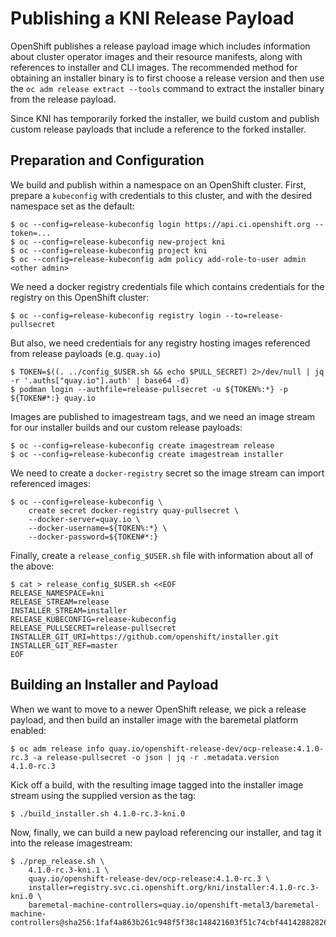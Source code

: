# Publishing a KNI Release Payload

OpenShift publishes a release payload image which includes information
about cluster operator images and their resource manifests, along with
references to installer and CLI images. The recommended method for
obtaining an installer binary is to first choose a release version and
then use the `oc adm release extract --tools` command to extract the
installer binary from the release payload.

Since KNI has temporarily forked the installer, we build custom and
publish custom release payloads that include a reference to the forked
installer.

## Preparation and Configuration

We build and publish within a namespace on an OpenShift
cluster. First, prepare a `kubeconfig` with credentials to this
cluster, and with the desired namespace set as the default:

```
$ oc --config=release-kubeconfig login https://api.ci.openshift.org --token=...
$ oc --config=release-kubeconfig new-project kni
$ oc --config=release-kubeconfig project kni
$ oc --config=release-kubeconfig adm policy add-role-to-user admin <other admin>
````

We need a docker registry credentials file which contains credentials
for the registry on this OpenShift cluster:

```
$ oc --config=release-kubeconfig registry login --to=release-pullsecret
```

But also, we need credentials for any registry hosting images
referenced from release payloads (e.g. ```quay.io```)

```
$ TOKEN=$((. ../config_$USER.sh && echo $PULL_SECRET) 2>/dev/null | jq -r '.auths["quay.io"].auth' | base64 -d)
$ podman login --authfile=release-pullsecret -u ${TOKEN%:*} -p ${TOKEN#*:} quay.io
```

Images are published to imagestream tags, and we need an image stream
for our installer builds and our custom release payloads:

```
$ oc --config=release-kubeconfig create imagestream release
$ oc --config=release-kubeconfig create imagestream installer
```

We need to create a ```docker-registry``` secret so the image stream
can import referenced images:

```
$ oc --config=release-kubeconfig \
    create secret docker-registry quay-pullsecret \
    --docker-server=quay.io \
    --docker-username=${TOKEN%:*} \
    --docker-password=${TOKEN#*:}
```

Finally, create a ```release_config_$USER.sh``` file with information
about all of the above:

```
$ cat > release_config_$USER.sh <<EOF
RELEASE_NAMESPACE=kni
RELEASE_STREAM=release
INSTALLER_STREAM=installer
RELEASE_KUBECONFIG=release-kubeconfig
RELEASE_PULLSECRET=release-pullsecret
INSTALLER_GIT_URI=https://github.com/openshift/installer.git
INSTALLER_GIT_REF=master
EOF
```

## Building an Installer and Payload

When we want to move to a newer OpenShift release, we pick a release
payload, and then build an installer image with the baremetal platform
enabled:

```
$ oc adm release info quay.io/openshift-release-dev/ocp-release:4.1.0-rc.3 -a release-pullsecret -o json | jq -r .metadata.version
4.1.0-rc.3
```

Kick off a build, with the resulting image tagged into the installer
image stream using the supplied version as the tag:

```
$ ./build_installer.sh 4.1.0-rc.3-kni.0
```

Now, finally, we can build a new payload referencing our installer,
and tag it into the release imagestream:

```
$ ./prep_release.sh \
    4.1.0-rc.3-kni.1 \
    quay.io/openshift-release-dev/ocp-release:4.1.0-rc.3 \
    installer=registry.svc.ci.openshift.org/kni/installer:4.1.0-rc.3-kni.0 \
    baremetal-machine-controllers=quay.io/openshift-metal3/baremetal-machine-controllers@sha256:1faf4a863b261c948f5f38c148421603f51c74cbf44142882826ee6cb37d8bd3
```
